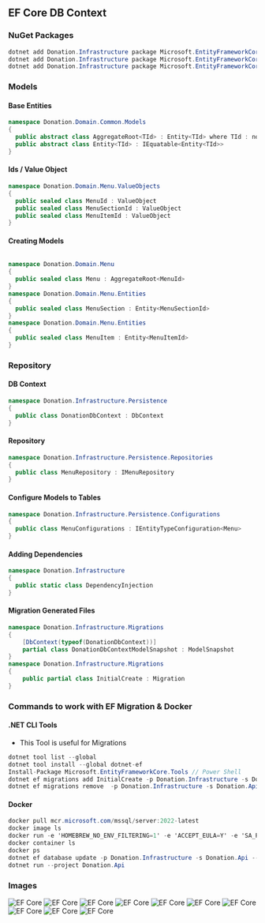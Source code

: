 ﻿## EF Core DB Context

### NuGet Packages
```csharp
dotnet add Donation.Infrastructure package Microsoft.EntityFrameworkCore 
dotnet add Donation.Infrastructure package Microsoft.EntityFrameworkCore.SqlServer
dotnet add Donation.Infrastructure package Microsoft.EntityFrameworkCore.Design
```
### Models
#### Base Entities
```csharp
namespace Donation.Domain.Common.Models
{
  public abstract class AggregateRoot<TId> : Entity<TId> where TId : notnull
  public abstract class Entity<TId> : IEquatable<Entity<TId>>
}
```
#### Ids / Value Object
```csharp
namespace Donation.Domain.Menu.ValueObjects
{
  public sealed class MenuId : ValueObject
  public sealed class MenuSectionId : ValueObject
  public sealed class MenuItemId : ValueObject
}
```
#### Creating Models
```csharp

namespace Donation.Domain.Menu
{
  public sealed class Menu : AggregateRoot<MenuId>
}
namespace Donation.Domain.Menu.Entities
{
  public sealed class MenuSection : Entity<MenuSectionId>
}
namespace Donation.Domain.Menu.Entities
{
  public sealed class MenuItem : Entity<MenuItemId>
}
```
### Repository
#### DB Context
```csharp
namespace Donation.Infrastructure.Persistence
{
  public class DonationDbContext : DbContext
}
```
#### Repository
```csharp
namespace Donation.Infrastructure.Persistence.Repositories
{
  public class MenuRepository : IMenuRepository
}
```
#### Configure Models to Tables
```csharp
namespace Donation.Infrastructure.Persistence.Configurations
{
  public class MenuConfigurations : IEntityTypeConfiguration<Menu>
}
```
#### Adding Dependencies
```csharp
namespace Donation.Infrastructure
{
  public static class DependencyInjection
}
```
#### Migration Generated Files
```csharp
namespace Donation.Infrastructure.Migrations
{
    [DbContext(typeof(DonationDbContext))]
    partial class DonationDbContextModelSnapshot : ModelSnapshot
}
namespace Donation.Infrastructure.Migrations
{
    public partial class InitialCreate : Migration
}
```
### Commands to work with EF Migration & Docker
#### .NET CLI Tools
- This Tool is useful for Migrations
```csharp
dotnet tool list --global
dotnet tool install --global dotnet-ef
Install-Package Microsoft.EntityFrameworkCore.Tools // Power Shell
dotnet ef migrations add InitialCreate -p Donation.Infrastructure -s Donation.Api
dotnet ef migrations remove  -p Donation.Infrastructure -s Donation.Api
```

#### Docker 
```csharp
docker pull mcr.microsoft.com/mssql/server:2022-latest
docker image ls
docker run -e 'HOMEBREW_NO_ENV_FILTERING=1' -e 'ACCEPT_EULA=Y' -e 'SA_PASSWORD=asdf1234' -p 1433:1433 -d mcr.microsoft.com/mssql/server:2022-latest
docker container ls
docker ps
dotnet ef database update -p Donation.Infrastructure -s Donation.Api --connection "Server=localhost;Database=Donation;User Id=sa;Password=asdf1234;Encrypt=false"
dotnet run --project Donation.Api
````

### Images
![EF Core](https://github.com/ahsansoftengineer/donation-DDD/blob/A2-EF-Core-DDD-CleanArchetecture/Info/Images/StageA2-EF-Core-DDD.png)
![EF Core](https://github.com/ahsansoftengineer/donation-DDD/blob/A2-EF-Core-DDD-CleanArchetecture/Info/Images/StageA2-EF-Core-DDD-1.png)
![EF Core](https://github.com/ahsansoftengineer/donation-DDD/blob/A2-EF-Core-DDD-CleanArchetecture/Info/Images/StageA2-EF-Core-Full-Diagram.png)
![EF Core](https://github.com/ahsansoftengineer/donation-DDD/blob/A2-EF-Core-DDD-CleanArchetecture/Info/Images/StageA2-EF-Core-Z-DB-Diagram.png)
![EF Core](https://github.com/ahsansoftengineer/donation-DDD/blob/A2-EF-Core-DDD-CleanArchetecture/Info/Images/StageA2-EF-Core-Z-DB-Diagram-II.png)
![EF Core](https://github.com/ahsansoftengineer/donation-DDD/blob/A2-EF-Core-DDD-CleanArchetecture/Info/Images/StageA2-EF-Core-Z-DB-Diagram-III.png)
![EF Core](https://github.com/ahsansoftengineer/donation-DDD/blob/A2-EF-Core-DDD-CleanArchetecture/Info/Images/StageA2-EF-Core-Z-DB-Diagram-IV.png)
![EF Core](https://github.com/ahsansoftengineer/donation-DDD/blob/A2-EF-Core-DDD-CleanArchetecture/Info/Images/StageA2-EF-Core-Z-DB-Diagram-V.png)
![EF Core](https://github.com/ahsansoftengineer/donation-DDD/blob/A2-EF-Core-DDD-CleanArchetecture/Info/Images/StageA2-EF-Core-Z-DB-Diagram-VI.png)
![EF Core](https://github.com/ahsansoftengineer/donation-DDD/blob/A2-EF-Core-DDD-CleanArchetecture/Info/Images/StageA2-EF-Core-Z-DB-Diagram-VII.png)

